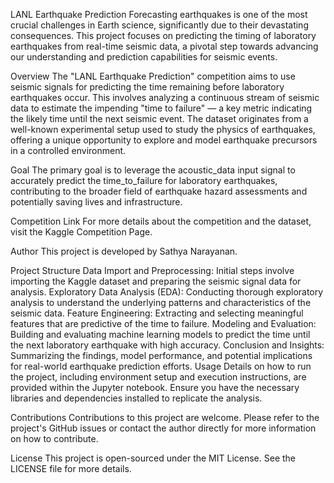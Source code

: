 LANL Earthquake Prediction
Forecasting earthquakes is one of the most crucial challenges in Earth science, significantly due to their devastating consequences. This project focuses on predicting the timing of laboratory earthquakes from real-time seismic data, a pivotal step towards advancing our understanding and prediction capabilities for seismic events.

Overview
The "LANL Earthquake Prediction" competition aims to use seismic signals for predicting the time remaining before laboratory earthquakes occur. This involves analyzing a continuous stream of seismic data to estimate the impending "time to failure" — a key metric indicating the likely time until the next seismic event. The dataset originates from a well-known experimental setup used to study the physics of earthquakes, offering a unique opportunity to explore and model earthquake precursors in a controlled environment.

Goal
The primary goal is to leverage the acoustic_data input signal to accurately predict the time_to_failure for laboratory earthquakes, contributing to the broader field of earthquake hazard assessments and potentially saving lives and infrastructure.

Competition Link
For more details about the competition and the dataset, visit the Kaggle Competition Page.

Author
This project is developed by Sathya Narayanan.

Project Structure
Data Import and Preprocessing: Initial steps involve importing the Kaggle dataset and preparing the seismic signal data for analysis.
Exploratory Data Analysis (EDA): Conducting thorough exploratory analysis to understand the underlying patterns and characteristics of the seismic data.
Feature Engineering: Extracting and selecting meaningful features that are predictive of the time to failure.
Modeling and Evaluation: Building and evaluating machine learning models to predict the time until the next laboratory earthquake with high accuracy.
Conclusion and Insights: Summarizing the findings, model performance, and potential implications for real-world earthquake prediction efforts.
Usage
Details on how to run the project, including environment setup and execution instructions, are provided within the Jupyter notebook. Ensure you have the necessary libraries and dependencies installed to replicate the analysis.

Contributions
Contributions to this project are welcome. Please refer to the project's GitHub issues or contact the author directly for more information on how to contribute.

License
This project is open-sourced under the MIT License. See the LICENSE file for more details.
